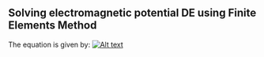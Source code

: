 ## Solving electromagnetic potential DE using Finite Elements Method

The equation is given by:
[![Alt text](/posts/path/to/img.jpg "Optional title")](https://github.com/pawel002/fem-diff-equation/blob/main/images/equation.png)
